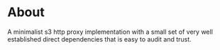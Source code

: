 # About

A minimalist s3 http proxy implementation with a small set of very well established direct dependencies that is easy to audit and trust.